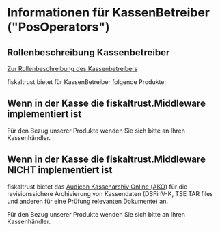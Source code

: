 # Informationen für KassenBetreiber ("PosOperators")

## Rollenbeschreibung Kassenbetreiber

[Zur Rollenbeschreibung des Kassenbetreibers](../glossar/README.md#kassenbetreiber-posoperator)

fiskaltrust bietet für KassenBetreiber folgende Produkte:

## Wenn in der Kasse die fiskaltrust.Middleware implementiert ist

Für den Bezug unserer Produkte wenden Sie sich bitte an Ihren Kassenhändler.

## Wenn in der Kasse die fiskaltrust.Middleware NICHT implementiert ist

fiskaltrust bietet das [Audicon Kassenarchiv Online (AKO)](https://github.com/fiskaltrust/productdescription-de-doc/blob/master/product-service-description/revisionsafe-data-as-a-service/products/ako.md) für die revisionssichere Archivierung von Kassendaten (DSFinV-K, TSE TAR files und anderen für eine Prüfung relevanten Dokumente) an.

Für den Bezug unserer Produkte wenden Sie sich bitte an Ihren Kassenhändler.

